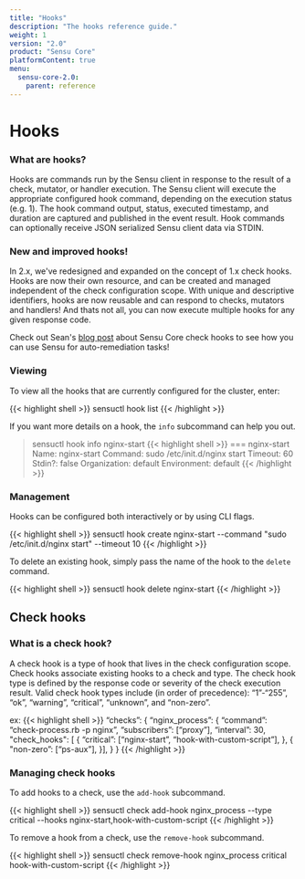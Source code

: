 ```yaml
---
title: "Hooks"
description: "The hooks reference guide."
weight: 1
version: "2.0"
product: "Sensu Core"
platformContent: true
menu:
  sensu-core-2.0:
    parent: reference
---
```


# Hooks

### What are hooks?

Hooks are commands run by the Sensu client in response to the result of a check, mutator, or handler execution. The Sensu client will execute the appropriate configured hook command, depending on the execution status (e.g. 1). The hook command output, status, executed timestamp, and duration are captured and published in the event result. Hook commands can optionally receive JSON serialized Sensu client data via STDIN.

### New and improved hooks!

In 2.x, we've redesigned and expanded on the concept of 1.x check hooks. Hooks are now their own resource, and can be created and managed independent of the check configuration scope. With unique and descriptive identifiers, hooks are now reusable and can respond to checks, mutators and handlers! And thats not all, you can now execute multiple hooks for any given response code.

Check out Sean's [blog post](https://blog.sensuapp.org/using-check-hooks-a739a362961f) about Sensu Core check hooks to see how you can use Sensu for auto-remediation tasks!

### Viewing

To view all the hooks that are currently configured for the cluster, enter:

{{< highlight shell >}}
sensuctl hook list
{{< /highlight >}}

If you want more details on a hook, the `info` subcommand can help you out.

> sensuctl hook info nginx-start
{{< highlight shell >}}
=== nginx-start
Name:           nginx-start
Command:        sudo /etc/init.d/nginx start
Timeout:        60
Stdin?:         false
Organization:   default
Environment:    default
{{< /highlight >}}

### Management

Hooks can be configured both interactively or by using CLI flags.

{{< highlight shell >}}
sensuctl hook create nginx-start --command "sudo /etc/init.d/nginx start" --timeout 10
{{< /highlight >}}

To delete an existing hook, simply pass the name of the hook to the `delete` command.

{{< highlight shell >}}
sensuctl hook delete nginx-start
{{< /highlight >}}

## Check hooks

### What is a check hook?

A check hook is a type of hook that lives in the check configuration scope. Check hooks associate existing hooks to a check and type. The check hook type is defined by the response code or severity of the check execution result. Valid check hook types include (in order of precedence): “1”-“255”, “ok”, “warning”, “critical”, “unknown”, and “non-zero”.

ex:
{{< highlight shell >}}
“checks”: {
    “nginx_process”: {
        “command”: “check-process.rb -p nginx”,
        “subscribers”: [“proxy”],
        “interval”: 30,
        "check_hooks": [
        {
            “critical”: [“nginx-start”, “hook-with-custom-script”],
        },
        {
            "non-zero”: [“ps-aux”],
        }],
    }
}
{{< /highlight >}}

### Managing check hooks

To add hooks to a check, use the `add-hook` subcommand.

{{< highlight shell >}}
sensuctl check add-hook nginx_process --type critical --hooks nginx-start,hook-with-custom-script
{{< /highlight >}}

To remove a hook from a check, use the `remove-hook` subcommand.

{{< highlight shell >}}
sensuctl check remove-hook nginx_process critical hook-with-custom-script
{{< /highlight >}}
